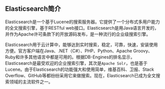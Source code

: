## Elasticsearch简介

Elasticsearch是一个基于Lucene的搜索服务器。它提供了一个分布式多用户能力的全文搜索引擎，基于RESTful web接口。Elasticsearch是用Java语言开发的，并作为Apache许可条款下的开放源码发布，是一种流行的企业级搜索引擎。

Elasticsearch用于云计算中，能够达到实时搜索，稳定，可靠，快速，安装使用方便。官方客户端在Java、.NET（C#）、PHP、Python、Apache  Groovy、Ruby和许多其他语言中都是可用的。根据DB-Engines的排名显示，Elasticsearch是最受欢迎的企业搜索引擎，其次是`Apache Solr`，也是基于Lucene。由于Elasticsearch的功能强大和使用简单，维基百科、卫报、Stack  Overflow、GitHub等都纷纷采用它来做搜索。现在，Elasticsearch已成为全文搜索领域的主流软件之一。

